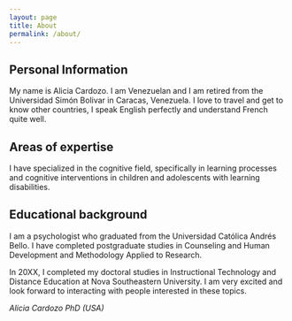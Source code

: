 ```yaml
---
layout: page
title: About
permalink: /about/
---
```


## Personal Information
My name is Alicia Cardozo. I am Venezuelan and I am retired from the Universidad Simón Bolivar in Caracas, Venezuela. I love to travel and get to know other countries, I speak English perfectly and understand French quite well.	

## Areas of expertise
I have specialized in the cognitive field, specifically in learning processes and cognitive interventions in children and adolescents with learning disabilities. 

## Educational background
I am a psychologist who graduated from the Universidad Católica Andrés Bello. I have completed postgraduate studies in Counseling and Human Development and Methodology Applied to Research.

In 20XX, I completed my doctoral studies in Instructional Technology and Distance Education at Nova Southeastern University. I am very excited and look forward to interacting with people interested in these topics.

*Alicia Cardozo PhD (USA)* 
